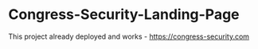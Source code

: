 # Congress-Security-Landing-Page

This project already deployed and works - https://congress-security.com
